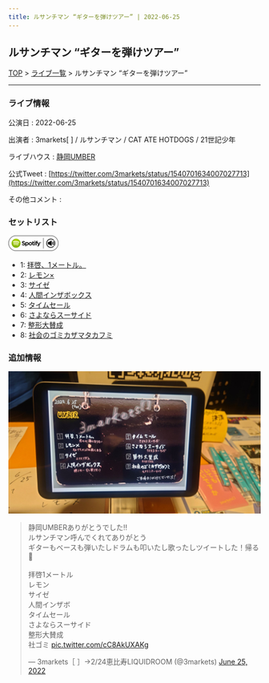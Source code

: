```yaml
---
title: ルサンチマン “ギターを弾けツアー” | 2022-06-25
---
```

## ルサンチマン “ギターを弾けツアー”

[TOP](/setlist/) > [ライブ一覧](lives.html) > ルサンチマン “ギターを弾けツアー”

___

### ライブ情報

公演日
:    2022-06-25

出演者
:    3markets[ ] / ルサンチマン / CAT ATE HOTDOGS / 21世記少年

ライブハウス
:    [静岡UMBER](livehouse021.html)

公式Tweet
:    [https://twitter.com/3markets/status/1540701634007027713](https://twitter.com/3markets/status/1540701634007027713)

その他コメント
:    

### セットリスト


[![play with spotify](images/spotify-icon.png)](https://open.spotify.com/playlist/7vdBS6adiM09ZtUsB6zn2R)



*  1: [拝啓、1メートル。](song010.html)
*  2: [レモン×](song003.html)
*  3: [サイゼ](song004.html)
*  4: [人間インザボックス](song016.html)
*  5: [タイムセール](song007.html)
*  6: [さよならスーサイド](song013.html)
*  7: [整形大賛成](song005.html)
*  8: [社会のゴミカザマタカフミ](song002.html)


### 追加情報


[![セトリ画像](images/021.jpg)](images/021.jpg)


<blockquote class="twitter-tweet"><p lang="ja" dir="ltr">静岡UMBERありがとうでした‼️<br>ルサンチマン呼んでくれてありがとう<br>ギターもベースも弾いたしドラムも叩いたし歌ったしツイートした！帰る🎸<br><br>拝啓1メートル<br>レモン<br>サイゼ<br>人間インザボ<br>タイムセール<br>さよならスーサイド<br>整形大賛成<br>社ゴミ <a href="https://t.co/cC8AkUXAKg">pic.twitter.com/cC8AkUXAKg</a></p>&mdash; 3markets［ ］→2/24恵比寿LIQUIDROOM (@3markets) <a href="https://twitter.com/3markets/status/1540701634007027713?ref_src=twsrc%5Etfw">June 25, 2022</a></blockquote>
<script async src="https://platform.twitter.com/widgets.js" charset="utf-8"></script>


